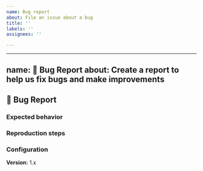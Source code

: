 ```yaml
---
name: Bug report
about: File an issue about a bug
title: ''
labels: ''
assignees: ''

---
```


---

name: 🐛 Bug Report
about: Create a report to help us fix bugs and make improvements
---

## 🐛 Bug Report

<!--- Summary description of the bug --->

### Expected behavior

### Reproduction steps

### Configuration

**Version:** 1.x
